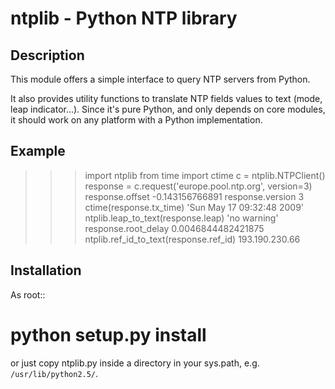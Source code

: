 ntplib - Python NTP library
===========================

Description
-----------

This module offers a simple interface to query NTP servers from Python.

It also provides utility functions to translate NTP fields values to text (mode,
leap indicator...). Since it's pure Python, and only depends on core modules, it
should work on any platform with a Python implementation.

Example
-------

>>> import ntplib
>>> from time import ctime
>>> c = ntplib.NTPClient()
>>> response = c.request('europe.pool.ntp.org', version=3)
>>> response.offset
-0.143156766891
>>> response.version
3
>>> ctime(response.tx_time)
'Sun May 17 09:32:48 2009'
>>> ntplib.leap_to_text(response.leap)
'no warning'
>>> response.root_delay
0.0046844482421875
>>> ntplib.ref_id_to_text(response.ref_id)
193.190.230.66


Installation
------------

As root::

   # python setup.py install

or just copy ntplib.py inside a directory in your sys.path, e.g.
`/usr/lib/python2.5/`.
